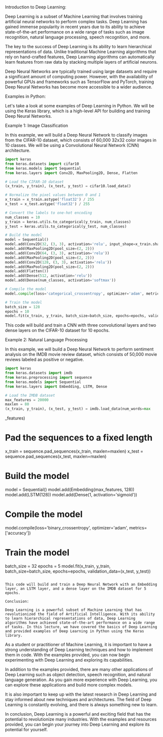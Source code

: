 Introduction to Deep Learning:

Deep Learning is a subset of Machine Learning that involves training artificial neural networks to perform complex tasks. Deep Learning has gained immense popularity in recent years due to its ability to achieve state-of-the-art performance on a wide range of tasks such as image recognition, natural language processing, speech recognition, and more.

The key to the success of Deep Learning is its ability to learn hierarchical representations of data. Unlike traditional Machine Learning algorithms that rely on hand-crafted features, Deep Learning algorithms can automatically learn features from raw data by stacking multiple layers of artificial neurons.

Deep Neural Networks are typically trained using large datasets and require a significant amount of computing power. However, with the availability of powerful GPUs and frameworks such as TensorFlow and PyTorch, training Deep Neural Networks has become more accessible to a wider audience.

Examples in Python:

Let's take a look at some examples of Deep Learning in Python. We will be using the Keras library, which is a high-level API for building and training Deep Neural Networks.

Example 1: Image Classification

In this example, we will build a Deep Neural Network to classify images from the CIFAR-10 dataset, which consists of 60,000 32x32 color images in 10 classes. We will be using a Convolutional Neural Network (CNN) architecture.

```python
import keras
from keras.datasets import cifar10
from keras.models import Sequential
from keras.layers import Conv2D, MaxPooling2D, Dense, Flatten

# Load the CIFAR-10 dataset
(x_train, y_train), (x_test, y_test) = cifar10.load_data()

# Normalize the pixel values between 0 and 1
x_train = x_train.astype('float32') / 255
x_test = x_test.astype('float32') / 255

# Convert the labels to one-hot encoding
num_classes = 10
y_train = keras.utils.to_categorical(y_train, num_classes)
y_test = keras.utils.to_categorical(y_test, num_classes)

# Build the model
model = Sequential()
model.add(Conv2D(32, (3, 3), activation='relu', input_shape=x_train.shape[1:]))
model.add(MaxPooling2D(pool_size=(2, 2)))
model.add(Conv2D(64, (3, 3), activation='relu'))
model.add(MaxPooling2D(pool_size=(2, 2)))
model.add(Conv2D(128, (3, 3), activation='relu'))
model.add(MaxPooling2D(pool_size=(2, 2)))
model.add(Flatten())
model.add(Dense(512, activation='relu'))
model.add(Dense(num_classes, activation='softmax'))

# Compile the model
model.compile(loss='categorical_crossentropy', optimizer='adam', metrics=['accuracy'])

# Train the model
batch_size = 128
epochs = 10
model.fit(x_train, y_train, batch_size=batch_size, epochs=epochs, validation_data=(x_test, y_test))
```

This code will build and train a CNN with three convolutional layers and two dense layers on the CIFAR-10 dataset for 10 epochs.

Example 2: Natural Language Processing

In this example, we will build a Deep Neural Network to perform sentiment analysis on the IMDB movie review dataset, which consists of 50,000 movie reviews labeled as positive or negative.

```python
import keras
from keras.datasets import imdb
from keras.preprocessing import sequence
from keras.models import Sequential
from keras.layers import Embedding, LSTM, Dense

# Load the IMDB dataset
max_features = 20000
maxlen = 80
(x_train, y_train), (x_test, y_test) = imdb.load_data(num_words=max
```

\_features)

Pad the sequences to a fixed length
===================================

x\_train = sequence.pad\_sequences(x\_train, maxlen=maxlen)
x\_test = sequence.pad\_sequences(x\_test, maxlen=maxlen)

Build the model
===============

model = Sequential()
model.add(Embedding(max\_features, 128))
model.add(LSTM(128))
model.add(Dense(1, activation='sigmoid'))

Compile the model
=================

model.compile(loss='binary\_crossentropy', optimizer='adam', metrics=\['accuracy'\])

Train the model
===============

batch\_size = 32
epochs = 5
model.fit(x\_train, y\_train, batch\_size=batch\_size, epochs=epochs, validation\_data=(x\_test, y\_test))

```

This code will build and train a Deep Neural Network with an Embedding layer, an LSTM layer, and a dense layer on the IMDB dataset for 5 epochs.

Conclusion:

Deep Learning is a powerful subset of Machine Learning that has revolutionized the field of Artificial Intelligence. With its ability to learn hierarchical representations of data, Deep Learning algorithms have achieved state-of-the-art performance on a wide range of tasks. In this lecture, we have covered the basics of Deep Learning and provided examples of Deep Learning in Python using the Keras library.
```

As a student or practitioner of Machine Learning, it is important to have a strong understanding of Deep Learning techniques and how to implement them in code. With the examples provided, you can now begin experimenting with Deep Learning and exploring its capabilities.

In addition to the examples provided, there are many other applications of Deep Learning such as object detection, speech recognition, and natural language generation. As you gain more experience with Deep Learning, you can explore these applications and build more complex models.

It is also important to keep up with the latest research in Deep Learning and stay informed about new techniques and architectures. The field of Deep Learning is constantly evolving, and there is always something new to learn.

In conclusion, Deep Learning is a powerful and exciting field that has the potential to revolutionize many industries. With the examples and resources provided, you can begin your journey into Deep Learning and explore its potential for yourself.